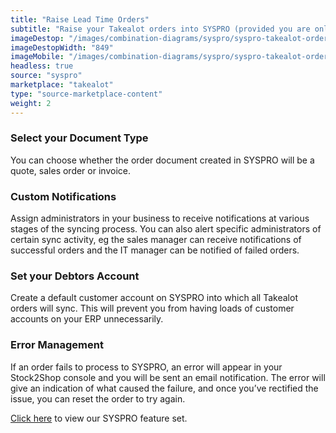```yaml
---
title: "Raise Lead Time Orders"
subtitle: "Raise your Takealot orders into SYSPRO (provided you are only doing lead time orders)."
imageDestop: "/images/combination-diagrams/syspro/syspro-takealot-orders.svg"
imageDestopWidth: "849"
imageMobile: "/images/combination-diagrams/syspro/syspro-takealot-orders.svg"
headless: true
source: "syspro"
marketplace: "takealot"
type: "source-marketplace-content"
weight: 2
---
```


### Select your Document Type
You can choose whether the order document created in SYSPRO will be a quote, sales order or invoice.

### Custom Notifications
Assign administrators in your business to receive notifications at various stages of the syncing process. You can also alert specific administrators of certain sync activity, eg the sales manager can receive notifications of successful orders and the IT manager can be notified of failed orders.

### Set your Debtors Account
Create a default customer account on SYSPRO into which all Takealot orders will sync. This will prevent you from having loads of customer accounts on your ERP unnecessarily.

### Error Management
If an order fails to process to SYSPRO, an error will appear in your Stock2Shop console and you will be sent an email notification. The error will give an indication of what caused the failure, and once you’ve rectified the issue, you can reset the order to try again.

[Click here](/help/features/syspro/ "SYSPRO Features") to view our SYSPRO feature set.